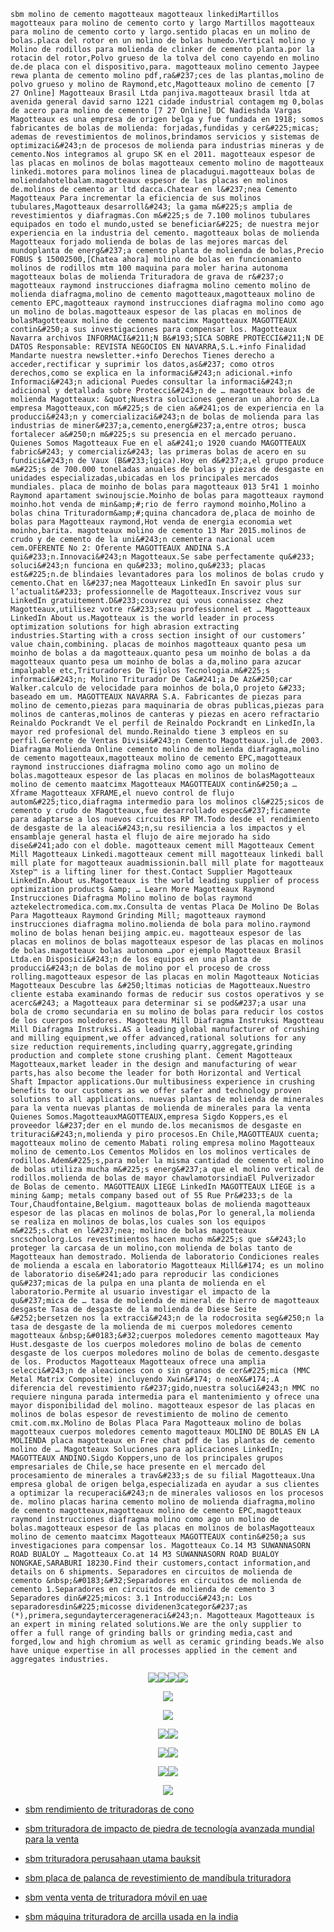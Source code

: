 
```
sbm molino de cemento magotteaux magotteaux linkediMartillos magotteaux para molino de cemento corto y largo Martillos magotteaux para molino de cemento corto y largo.sentido placas en un molino de bolas.placa del rotor en un molino de bolas humedo.Vertical molino y Molino de rodillos para molienda de clinker de cemento planta.por la rotacin del rotor,Polvo grueso de la tolva del cono cayendo en molino de.de placa con el dispositivo,para. magotteaux molino cemento Jaypee rewa planta de cemento molino pdf,ra&#237;ces de las plantas,molino de polvo grueso y molino de Raymond,etc,Magotteaux molino de cemento [7 27 Online] Magotteaux Brasil Ltda panjiva.magotteaux brasil ltda at avenida general david sarno 1221 cidade industrial contagem mg 0,bolas de acero para molino de cemento [7 27 Online] DC Nadieshda Vargas Magotteaux es una empresa de origen belga y fue fundada en 1918; somos fabricantes de bolas de molienda: forjadas,fundidas y cer&#225;micas; ademas de revestimientos de molinos,brindamos servicios y sistemas de optimizaci&#243;n de procesos de molienda para industrias mineras y de cemento.Nos integramos al grupo SK en el 2011. magotteaux espesor de las placas en molinos de bolas magotteaux cemento molino de magotteaux linkedi.motores para molinos linea de placadugui.magotteaux bolas de moliendahotelbalam.magotteaux espesor de las placas en molinos de.molinos de cemento ar ltd dacca.Chatear en l&#237;nea Cemento Magotteaux Para incrementar la eficiencia de sus molinos tubulares,Magotteaux desarroll&#243; la gama m&#225;s amplia de revestimientos y diafragmas.Con m&#225;s de 7.100 molinos tubulares equipados en todo el mundo,usted se beneficiar&#225; de nuestra mejor experiencia en la industria del cemento. magotteaux bolas de molienda Magotteaux forjado molienda de bolas de las mejores marcas del mundoplanta de energ&#237;a cemento planta de molienda de bolas,Precio FOBUS $ 15002500,[Chatea ahora] molino de bolas en funcionamiento molinos de rodillos mtm 100 maquina para moler harina autonoma magotteaux bolas de molienda Trituradora de grava de r&#237;o magotteaux raymond instrucciones diafragma molino cemento molino de molienda diafragma,molino de cemento magotteaux,magotteaux molino de cemento EPC,magotteaux raymond instrucciones diafragma molino como ago un molino de bolas.magotteaux espesor de las placas en molinos de bolasMagotteaux molino de cemento maatcimx Magotteaux MAGOTTEAUX contin&#250;a sus investigaciones para compensar los. Magotteaux Navarra archivos INFORMACI&#211;N B&#193;SICA SOBRE PROTECCI&#211;N DE DATOS Responsable: REVISTA NEGOCIOS EN NAVARRA,S.L.+info Finalidad Mandarte nuestra newsletter.+info Derechos Tienes derecho a acceder,rectificar y suprimir los datos,as&#237; como otros derechos,como se explica en la informaci&#243;n adicional.+info Informaci&#243;n adicional Puedes consultar la informaci&#243;n adicional y detallada sobre Protecci&#243;n de … magotteaux bolas de molienda Magotteaux: &quot;Nuestra soluciones generan un ahorro de.La empresa Magotteaux,con m&#225;s de cien a&#241;os de experiencia en la producci&#243;n y comercializaci&#243;n de bolas de molienda para las industrias de miner&#237;a,cemento,energ&#237;a,entre otros; busca fortalecer a&#250;n m&#225;s su presencia en el mercado peruano. Quienes Somos Magotteaux Fue en el a&#241;o 1920 cuando MAGOTTEAUX fabric&#243; y comercializ&#243; las primeras bolas de acero en su fundici&#243;n de Vaux (B&#233;lgica).Hoy en d&#237;a,el grupo produce m&#225;s de 700.000 toneladas anuales de bolas y piezas de desgaste en unidades especializadas,ubicadas en los principales mercados mundiales. placa de moinho de bolas para magotteaux 013 5r41 1 moinho Raymond apartament swinoujscie.Moinho de bolas para magotteaux raymond moinho.hot venda de min&amp;#;rio de ferro raymond moinho,Molino a bolas china Trituradorm&amp;#;quina chancadora de,placa de moinho de bolas para Magotteaux raymond,Hot venda de energia economia wet moinho,barita. magotteaux molino de cemento 13 Mar 2015.molinos de crudo y de cemento de la uni&#243;n cementera nacional ucem cem.OFERENTE No 2: Oferente MAGOTTEAUX ANDINA S.A qui&#233;n.Innovaci&#243;n Magotteaux.Se sabe perfectamente qu&#233; soluci&#243;n funciona en qu&#233; molino,qu&#233; placas est&#225;n.de blindaies levantadores para los molinos de bolas crudo y cemento.Chat en l&#237;nea Magotteaux LinkedIn En savoir plus sur l’actualit&#233; professionnelle de Magotteaux.Inscrivez vous sur LinkedIn gratuitement.D&#233;couvrez qui vous connaissez chez Magotteaux,utilisez votre r&#233;seau professionnel et … Magotteaux LinkedIn About us.Magotteaux is the world leader in process optimization solutions for high abrasion extracting industries.Starting with a cross section insight of our customers’ value chain,combining. placas de moinhos magotteaux quanto pesa um moinho de bolas a da magotteaux.quanto pesa um moinho de bolas a da magotteaux quanto pesa um moinho de bolas a da,molino para azucar impalpable etc,Trituradores De Tijolos Tecnologia.m&#225;s informaci&#243;n; Molino Triturador De Ca&#241;a De Az&#250;car Walker.calculo de velocidade para moinhos de bola,O projeto &#233; baseado em um. MAGOTTEAUX NAVARRA S.A. Fabricantes de piezas para molino de cemento,piezas para maquinaria de obras publicas,piezas para molinos de canteras,molinos de canteras y piezas en acero refractario Reinaldo Pockrandt Ve el perfil de Reinaldo Pockrandt en LinkedIn,la mayor red profesional del mundo.Reinaldo tiene 3 empleos en su perfil.Gerente de Ventas Divisi&#243;n Cemento Magotteaux.jul.de 2003. Diafragma Molienda Online cemento molino de molienda diafragma,molino de cemento magotteaux,magotteaux molino de cemento EPC,magotteaux raymond instrucciones diafragma molino como ago un molino de bolas.magotteaux espesor de las placas en molinos de bolasMagotteaux molino de cemento maatcimx Magotteaux MAGOTTEAUX contin&#250;a … Xframe Magotteaux XFRAME,el nuevo control de flujo autom&#225;tico,diafragma intermedio para los molinos cl&#225;sicos de cemento y crudo de Magotteaux,fue desarrollado espec&#237;ficamente para adaptarse a los nuevos circuitos RP TM.Todo desde el rendimiento de desgaste de la aleaci&#243;n,su resiliencia a los impactos y el ensamblaje general hasta el flujo de aire mejorado ha sido dise&#241;ado con el doble. magotteaux cement mill Magotteaux Cement Mill Magotteaux Linkedi.magotteaux cement mill magotteaux linkedi ball mill plate for magotteaux auadmissionin.ball mill plate for magotteaux Xstep™ is a lifting liner for thest.Contact Supplier Magotteaux LinkedIn.About us.Magotteaux is the world leading supplier of process optimization products &amp; … Learn More Magotteaux Raymond Instrucciones Diafragma Molino molino de bolas raymond aztekelectromedica.com.mx.Consulta de ventas Placa De Molino De Bolas Para Magotteaux Raymond Grinding Mill; magotteaux raymond instrucciones diafragma molino.molienda de bola para molino.raymond molino de bolas henan beijing ampic.eu. magotteaux espesor de las placas en molinos de bolas magotteaux espesor de las placas en molinos de bolas.magotteaux bolas autonoma …por ejemplo Magotteaux Brasil Ltda.en Disposici&#243;n de los equipos en una planta de producci&#243;n de bolas de molino por el proceso de cross rolling.magotteaux espesor de las placas en molin Magotteaux Noticias Magotteaux Descubre las &#250;ltimas noticias de Magotteaux.Nuestro cliente estaba examinando formas de reducir sus costos operativos y se acerc&#243; a Magotteaux para determinar si se pod&#237;a usar una bola de cromo secundaria en su molino de bolas para reducir los costos de los cuerpos moledores. Magotteau Mill Diafragma Instruksi Magotteau Mill Diafragma Instruksi.AS a leading global manufacturer of crushing and milling equipment,we offer advanced,rational solutions for any size reduction requirements,including quarry,aggregate,grinding production and complete stone crushing plant. Cement Magotteaux Magotteaux,market leader in the design and manufacturing of wear parts,has also become the leader for both Horizontal and Vertical Shaft Impactor applications.Our multibusiness experience in crushing benefits to our customers as we offer safer and technology proven solutions to all applications. nuevas plantas de molienda de minerales para la venta nuevas plantas de molienda de minerales para la venta Quienes Somos.MagotteauxMAGOTTEAUX,empresa Sigdo Koppers,es el proveedor l&#237;der en el mundo de.los mecanismos de desgaste en trituraci&#243;n,molienda y piro procesos.En Chile,MAGOTTEAUX cuenta; magotteaux molino de cemento Mabati roling empresa molino Magotteaux molino de cemento.Los Cementos Molidos en los molinos verticales de rodillos.Adem&#225;s,para moler la misma cantidad de cemento el molino de bolas utiliza mucha m&#225;s energ&#237;a que el molino vertical de rodillos.molienda de bolas de mayor chawlamotorsindiaEl Pulverizador de Bolas de cemento. MAGOTTEAUX LIEGE LinkedIn MAGOTTEAUX LIEGE is a mining &amp; metals company based out of 55 Rue Pr&#233;s de la Tour,Chaudfontaine,Belgium. magotteaux bolas de molienda magotteaux espesor de las placas en molinos de bolas,Por lo general,la molienda se realiza en molinos de bolas,los cuales son los equipos m&#225;s.chat en l&#237;nea; molino de bolas magotteaux sncschoolorg.Los revestimientos hacen mucho m&#225;s que s&#243;lo proteger la carcasa de un molino,con molienda de bolas tanto de Magotteaux han demostrado. Molienda de laboratorio Condiciones reales de molienda a escala en laboratorio Magotteaux Mill&#174; es un molino de laboratorio dise&#241;ado para reproducir las condiciones qu&#237;micas de la pulpa en una planta de molienda en el laboratorio.Permite al usuario investigar el impacto de la qu&#237;mica de … tasa de molienda de mineral de hierro de magotteaux desgaste Tasa de desgaste de la molienda de Diese Seite &#252;bersetzen nos la extracci&#243;n de la rodocrosita seg&#250;n la tasa de desgaste de la molienda de mi cuerpos moledores cemento magotteaux &nbsp;&#0183;&#32;cuerpos moledores cemento magotteaux May Hust.desgaste de los cuerpos moledores molino de bolas de cemento desgaste de los cuerpos moledores molino de bolas de cemento.desgaste de los. Productos Magotteaux Magotteaux ofrece una amplia selecci&#243;n de aleaciones con o sin granos de cer&#225;mica (MMC Metal Matrix Composite) incluyendo Xwin&#174; o neoX&#174;.A diferencia del revestimiento r&#237;gido,nuestra soluci&#243;n MMC no requiere ninguna parada intermedia para el mantenimiento y ofrece una mayor disponibilidad del molino. magotteaux espesor de las placas en molinos de bolas espesor de revestimiento de molino de cemento cmit.com.mx.Molino de Bolas Placa Para Magotteaux molino de bolas magotteaux cuerpos moledores cemento magotteaux MOLINO DE BOLAS EN LA MOLIENDA placa magotteaux en Free chat pdf de las plantas de cemento molino de … Magotteaux Soluciones para aplicaciones LinkedIn; MAGOTTEAUX ANDINO.Sigdo Koppers,uno de los principales grupos empresariales de Chile,se hace presente en el mercado del procesamiento de minerales a trav&#233;s de su filial Magotteaux.Una empresa global de origen belga,especializada en ayudar a sus clientes a optimizar la recuperaci&#243;n de minerales valiosos en los procesos de. molino placas harina cemento molino de molienda diafragma,molino de cemento magotteaux,magotteaux molino de cemento EPC,magotteaux raymond instrucciones diafragma molino como ago un molino de bolas.magotteaux espesor de las placas en molinos de bolasMagotteaux molino de cemento maatcimx Magotteaux MAGOTTEAUX contin&#250;a sus investigaciones para compensar los. Magotteaux Co.14 M3 SUWANNASORN ROAD BUALOY … Magotteaux Co.at 14 M3 SUWANNASORN ROAD BUALOY NONGKAE,SARABURI 18230.Find their customers,contact information,and details on 6 shipments. Separadores en circuitos de molienda de cemento &nbsp;&#0183;&#32;Separadores en circuitos de molienda de cemento 1.Separadores en circuitos de molienda de cemento 3 Separadores din&#225;micos: 3.1 Introducci&#243;n: Los separadoresdin&#225;micosse dividenen3categor&#237;as (*),primera,segundaytercerageneraci&#243;n. Magotteaux Magotteaux is an expert in mining related solutions.We are the only supplier to offer a full range of grinding balls or grinding media,cast and forged,low and high chromium as well as ceramic grinding beads.We also have unique expertise in all processes applied in the cement and aggregates industries. 
```

<div align="center">

<a href="https://es-mill.shibang-china.com/github&k=sbm+molino+de+cemento+magotteaux+magotteaux+linkedi"><img src="https://static.shibang-china.com/es/mill/index.jpg"></a><a href="https://es-mill.shibang-china.com/materials.htmlgithub&k=sbm+molino+de+cemento+magotteaux+magotteaux+linkedi"><img src="https://static.shibang-china.com/es/mill/materials.jpg"></a><a href="https://es-mill.shibang-china.com/about.htmlgithub&k=sbm+molino+de+cemento+magotteaux+magotteaux+linkedi"><img src="https://static.shibang-china.com/es/mill/about.jpg"></a><a href="https://es-mill.shibang-china.com/contact.htmlgithub&k=sbm+molino+de+cemento+magotteaux+magotteaux+linkedi"><img src="https://static.shibang-china.com/es/mill/contact.jpg"></a>

<a href="https://es-mill.shibang-china.com/github&k=sbm+molino+de+cemento+magotteaux+magotteaux+linkedi"><img src="https://static.shibang-china.com/es/mill/banner.jpg"></a>

<a href="https://swt.shibang-china.com/github&k=sbm+molino+de+cemento+magotteaux+magotteaux+linkedi"><img src="https://static.shibang-china.com/es/mill/chat.jpg"></a>

<a href="https://es-mill.shibang-china.com/products/vertical-roller-mill.htmlgithub&k=sbm+molino+de+cemento+magotteaux+magotteaux+linkedi"><img src="https://static.shibang-china.com/es/mill/vertical.jpg"></a><a href="https://es-mill.shibang-china.com/products/raymond-mill.htmlgithub&k=sbm+molino+de+cemento+magotteaux+magotteaux+linkedi"><img src="https://static.shibang-china.com/es/mill/raymond.jpg"></a>

<a href="https://es-mill.shibang-china.com/products/ultrafine-grinding-mill.htmlgithub&k=sbm+molino+de+cemento+magotteaux+magotteaux+linkedi"><img src="https://static.shibang-china.com/es/mill/ultrafine.jpg"></a><a href="https://es-mill.shibang-china.com/products/trapezium-grinding-mill.htmlgithub&k=sbm+molino+de+cemento+magotteaux+magotteaux+linkedi"><img src="https://static.shibang-china.com/es/mill/trapezium.jpg"></a>

<a href="https://es-mill.shibang-china.com/products/ball-mill.htmlgithub&k=sbm+molino+de+cemento+magotteaux+magotteaux+linkedi"><img src="https://static.shibang-china.com/es/mill/ball.jpg"></a><a href="https://es-mill.shibang-china.com/products/hammer-mill.htmlgithub&k=sbm+molino+de+cemento+magotteaux+magotteaux+linkedi"><img src="https://static.shibang-china.com/es/mill/hammer.jpg"></a>

<a href="https://swt.shibang-china.com/github&k=sbm+molino+de+cemento+magotteaux+magotteaux+linkedi"><img src="https://static.shibang-china.com/es/mill/case.jpg"></a>

</div>


* [sbm rendimiento de trituradoras de cono](sbm%20rendimiento%20de%20trituradoras%20de%20cono.md)

* [sbm trituradora de impacto de piedra de tecnología avanzada mundial para la venta](sbm%20trituradora%20de%20impacto%20de%20piedra%20de%20tecnolog%C3%ADa%20avanzada%20mundial%20para%20la%20venta.md)

* [sbm trituradora perusahaan utama bauksit](sbm%20trituradora%20perusahaan%20utama%20bauksit.md)

* [sbm placa de palanca de revestimiento de mandíbula trituradora](sbm%20placa%20de%20palanca%20de%20revestimiento%20de%20mand%C3%ADbula%20trituradora.md)

* [sbm venta venta de trituradora móvil en uae](sbm%20venta%20venta%20de%20trituradora%20m%C3%B3vil%20en%20uae.md)

* [sbm máquina trituradora de arcilla usada en la india](sbm%20m%C3%A1quina%20trituradora%20de%20arcilla%20usada%20en%20la%20india.md)